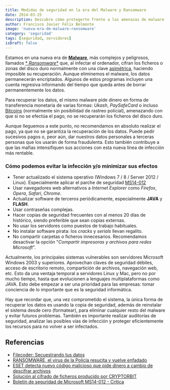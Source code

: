 ```yaml
---
title: Medidas de seguridad en la era del Malware y Ransomware
date: 2014-03-25
description: Descubre cómo protegerte frente a las amenazas de malware y ransomware en la era digital, con consejos prácticos y medidas de seguridad para minimizar riesgos y salvaguardar tus datos.
author: Francisco Javier Félix Belmonte
image: 'nueva-era-de-malware-ransomware'
category: 'seguridad'
tags: [seguridad, servidores]
isDraft: false
---
```


Estamos en una nueva era de [**Malware**](http://es.wikipedia.org/wiki/Malware), más complejos y peligrosos, llamados [*
*Ransomware**](http://es.wikipedia.org/wiki/Ransomware) que, al infectar el ordenador, cifran los ficheros o zonas del
disco duro normalmente con una clave [asimétrica](http://es.wikipedia.org/wiki/Criptograf%C3%ADa_asim%C3%A9trica),
haciendo imposible su recuperación. Aunque eliminemos el malware, los datos permanecerán encriptados. Algunos de estos
programas incluyen una cuenta regresiva informando del tiempo que queda antes de borrar permanentemente los datos.

Para recuperar los datos, el mismo malware pide dinero en forma de transferencia monetaria de varias formas: _Ukash_,
_PaySafeCard_ o incluso [Bitcoins](https://bitcoin.org/es/) (normalmente sin posibilidad de rastreo policial),
amenazando con que si no se efectúa el pago, no se recuperarán los ficheros del disco duro.

Aunque lleguemos a este punto, no recomendamos en absoluto realizar el pago, ya que no se garantiza la recuperación de
los datos. Puede pedir sucesivos pagos o, peor aún, dar nuestros datos personales a terceras personas que los usarán de
forma fraudulenta. Esto también contribuye a que las mafias intensifiquen sus acciones con esta nueva línea de infección
más rentable.

### Cómo podemos evitar la infección y/o minimizar sus efectos

- Tener actualizado el sistema operativo (Windows 7 / 8 / Server 2012 / Linux). Especialmente aplicar el parche de
  seguridad [MS14-012](https://technet.microsoft.com/es-es/security/bulletin/ms14-012)
- Usar navegadores web alternativos a _Internet Explorer_ como _Firefox_, _Opera_, _Safari_, _Chrome_.
- Actualizar software de terceros periódicamente, especialmente **JAVA** y **FLASH**.
- Usar contraseñas complejas.
- Hacer copias de seguridad frecuentes con al menos 20 días de histórico, siendo preferible que sean copias externas.
- No usar los servidores como puestos de trabajo habituales.
- No instalar software pirata: los _cracks_ y _serials_ llevan regalito.
- No compartir carpetas o ficheros innecesarios. Recomendamos desactivar la opción "_Compartir impresoras y archivos
  para redes Microsoft_".

Actualmente, los principales sistemas vulnerables son servidores Microsoft Windows 2003 y superiores. Aprovechan claves
de seguridad débiles, acceso de escritorio remoto, compartición de archivos, navegación web, etc. Esto da una ventaja
temporal a servidores Linux y Mac, pero no por mucho tiempo, hasta que evolucionen a lenguajes multiplataformas como
JAVA. Esto debe empezar a ser una prioridad para las empresas: tomar conciencia de lo importante que es la seguridad
informática.

Hay que recordar que, una vez comprometido el sistema, la única forma de recuperar los datos es usando la copia de
seguridad, además de reinstalar el sistema desde cero (formatear), para eliminar cualquier resto del malware y evitar
futuros problemas. También es importante realizar auditorías de seguridad, analizar las posibles vías de infección y
proteger eficientemente los recursos para no volver a ser infectados.

## Referencias

- [Filecoder: Secuestrando tus datos](http://blogs.protegerse.com/laboratorio/2013/09/26/filecoder-secuestrando-tus-datos/)
- [RANSOMWARE, el virus de la Policía resucita y vuelve enfadado](http://elblogdeangelucho.com/elblogdeangelucho/blog/2013/03/16/ransomware-el-virus-de-la-policia-resucita-y-vuelve-enfadado/)
- [ESET detecta nuevo código malicioso que pide dinero a cambio de descifrar archivos](http://www.eset-la.com/centro-prensa/articulo/2013/eset-detecta-nuevo-codigo-malicioso-pide-dinero-descifrar-archivos/3367)
- [Solución al cifrado de ficheros producido por CRYPTORBIT](http://www.zonavirus.com/noticias/2014/muy-importante-solucion-al-cifrado-de-ficheros-producido-por-el-cryptorbit.asp)
- [Boletín de seguridad de Microsoft MS14-012 - Crítica](https://technet.microsoft.com/es-es/security/bulletin/ms14-012)
